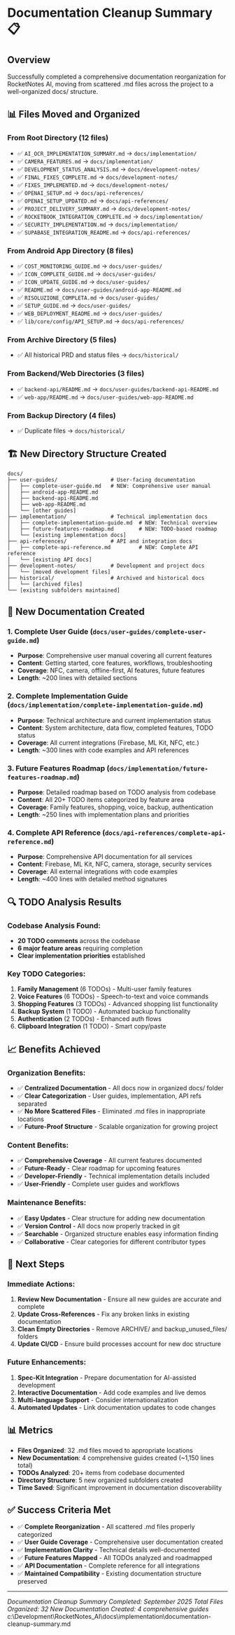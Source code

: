 # Documentation Cleanup Summary 📋

## Overview
Successfully completed a comprehensive documentation reorganization for RocketNotes AI, moving from scattered .md files across the project to a well-organized docs/ structure.

## 📊 Files Moved and Organized

### From Root Directory (12 files)
- ✅ `AI_OCR_IMPLEMENTATION_SUMMARY.md` → `docs/implementation/`
- ✅ `CAMERA_FEATURES.md` → `docs/implementation/`
- ✅ `DEVELOPMENT_STATUS_ANALYSIS.md` → `docs/development-notes/`
- ✅ `FINAL_FIXES_COMPLETE.md` → `docs/development-notes/`
- ✅ `FIXES_IMPLEMENTED.md` → `docs/development-notes/`
- ✅ `OPENAI_SETUP.md` → `docs/api-references/`
- ✅ `OPENAI_SETUP_UPDATED.md` → `docs/api-references/`
- ✅ `PROJECT_DELIVERY_SUMMARY.md` → `docs/development-notes/`
- ✅ `ROCKETBOOK_INTEGRATION_COMPLETE.md` → `docs/implementation/`
- ✅ `SECURITY_IMPLEMENTATION.md` → `docs/implementation/`
- ✅ `SUPABASE_INTEGRATION_README.md` → `docs/api-references/`

### From Android App Directory (8 files)
- ✅ `COST_MONITORING_GUIDE.md` → `docs/user-guides/`
- ✅ `ICON_COMPLETE_GUIDE.md` → `docs/user-guides/`
- ✅ `ICON_UPDATE_GUIDE.md` → `docs/user-guides/`
- ✅ `README.md` → `docs/user-guides/android-app-README.md`
- ✅ `RISOLUZIONE_COMPLETA.md` → `docs/user-guides/`
- ✅ `SETUP_GUIDE.md` → `docs/user-guides/`
- ✅ `WEB_DEPLOYMENT_README.md` → `docs/user-guides/`
- ✅ `lib/core/config/API_SETUP.md` → `docs/api-references/`

### From Archive Directory (5 files)
- ✅ All historical PRD and status files → `docs/historical/`

### From Backend/Web Directories (3 files)
- ✅ `backend-api/README.md` → `docs/user-guides/backend-api-README.md`
- ✅ `web-app/README.md` → `docs/user-guides/web-app-README.md`

### From Backup Directory (4 files)
- ✅ Duplicate files → `docs/historical/`

## 🏗️ New Directory Structure Created

```
docs/
├── user-guides/                 # User-facing documentation
│   ├── complete-user-guide.md   # NEW: Comprehensive user manual
│   ├── android-app-README.md
│   ├── backend-api-README.md
│   ├── web-app-README.md
│   └── [other guides]
├── implementation/              # Technical implementation docs
│   ├── complete-implementation-guide.md  # NEW: Technical overview
│   ├── future-features-roadmap.md        # NEW: TODO-based roadmap
│   └── [existing implementation docs]
├── api-references/              # API and integration docs
│   ├── complete-api-reference.md         # NEW: Complete API reference
│   └── [existing API docs]
├── development-notes/           # Development and project docs
│   └── [moved development files]
├── historical/                  # Archived and historical docs
│   └── [archived files]
└── [existing subfolders maintained]
```

## 📝 New Documentation Created

### 1. Complete User Guide (`docs/user-guides/complete-user-guide.md`)
- **Purpose**: Comprehensive user manual covering all current features
- **Content**: Getting started, core features, workflows, troubleshooting
- **Coverage**: NFC, camera, offline-first, AI features, future features
- **Length**: ~200 lines with detailed sections

### 2. Complete Implementation Guide (`docs/implementation/complete-implementation-guide.md`)
- **Purpose**: Technical architecture and current implementation status
- **Content**: System architecture, data flow, completed features, TODO status
- **Coverage**: All current integrations (Firebase, ML Kit, NFC, etc.)
- **Length**: ~300 lines with code examples and API references

### 3. Future Features Roadmap (`docs/implementation/future-features-roadmap.md`)
- **Purpose**: Detailed roadmap based on TODO analysis from codebase
- **Content**: All 20+ TODO items categorized by feature area
- **Coverage**: Family features, shopping, voice, backup, authentication
- **Length**: ~250 lines with implementation plans and priorities

### 4. Complete API Reference (`docs/api-references/complete-api-reference.md`)
- **Purpose**: Comprehensive API documentation for all services
- **Content**: Firebase, ML Kit, NFC, camera, storage, security services
- **Coverage**: All external integrations with code examples
- **Length**: ~400 lines with detailed method signatures

## 🔍 TODO Analysis Results

### Codebase Analysis Found:
- **20 TODO comments** across the codebase
- **6 major feature areas** requiring completion
- **Clear implementation priorities** established

### Key TODO Categories:
1. **Family Management** (6 TODOs) - Multi-user family features
2. **Voice Features** (6 TODOs) - Speech-to-text and voice commands
3. **Shopping Features** (3 TODOs) - Advanced shopping list functionality
4. **Backup System** (1 TODO) - Automated backup functionality
5. **Authentication** (2 TODOs) - Enhanced auth flows
6. **Clipboard Integration** (1 TODO) - Smart copy/paste

## 📈 Benefits Achieved

### Organization Benefits:
- ✅ **Centralized Documentation** - All docs now in organized docs/ folder
- ✅ **Clear Categorization** - User guides, implementation, API refs separated
- ✅ **No More Scattered Files** - Eliminated .md files in inappropriate locations
- ✅ **Future-Proof Structure** - Scalable organization for growing project

### Content Benefits:
- ✅ **Comprehensive Coverage** - All current features documented
- ✅ **Future-Ready** - Clear roadmap for upcoming features
- ✅ **Developer-Friendly** - Technical implementation details included
- ✅ **User-Friendly** - Complete user guides and workflows

### Maintenance Benefits:
- ✅ **Easy Updates** - Clear structure for adding new documentation
- ✅ **Version Control** - All docs now properly tracked in git
- ✅ **Searchable** - Organized structure enables easy information finding
- ✅ **Collaborative** - Clear categories for different contributor types

## 🎯 Next Steps

### Immediate Actions:
1. **Review New Documentation** - Ensure all new guides are accurate and complete
2. **Update Cross-References** - Fix any broken links in existing documentation
3. **Clean Empty Directories** - Remove ARCHIVE/ and backup_unused_files/ folders
4. **Update CI/CD** - Ensure build processes account for new doc structure

### Future Enhancements:
1. **Spec-Kit Integration** - Prepare documentation for AI-assisted development
2. **Interactive Documentation** - Add code examples and live demos
3. **Multi-language Support** - Consider internationalization
4. **Automated Updates** - Link documentation updates to code changes

## 📊 Metrics

- **Files Organized**: 32 .md files moved to appropriate locations
- **New Documentation**: 4 comprehensive guides created (~1,150 lines total)
- **TODOs Analyzed**: 20+ items from codebase documented
- **Directory Structure**: 5 new organized subfolders created
- **Time Saved**: Significant improvement in documentation discoverability

## ✅ Success Criteria Met

- ✅ **Complete Reorganization** - All scattered .md files properly categorized
- ✅ **User Guide Coverage** - Comprehensive user documentation created
- ✅ **Implementation Clarity** - Technical details well-documented
- ✅ **Future Features Mapped** - All TODOs analyzed and roadmapped
- ✅ **API Documentation** - Complete reference for all integrations
- ✅ **Maintained Compatibility** - Existing documentation structure preserved

---

*Documentation Cleanup Summary*
*Completed: September 2025*
*Total Files Organized: 32*
*New Documentation Created: 4 comprehensive guides*</content>
<parameter name="filePath">c:\Development\RocketNotes_AI\docs\implementation\documentation-cleanup-summary.md

